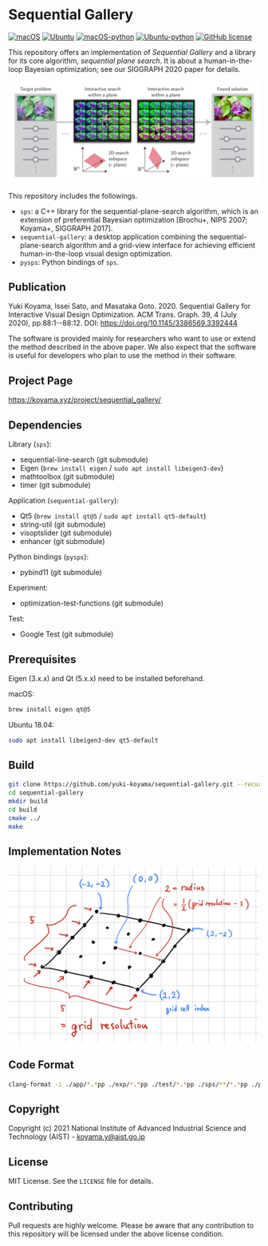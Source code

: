 # Sequential Gallery

[![macOS](https://github.com/yuki-koyama/sequential-gallery/actions/workflows/macos.yml/badge.svg)](https://github.com/yuki-koyama/sequential-gallery/actions/workflows/macos.yml)
[![Ubuntu](https://github.com/yuki-koyama/sequential-gallery/actions/workflows/ubuntu.yml/badge.svg)](https://github.com/yuki-koyama/sequential-gallery/actions/workflows/ubuntu.yml)
[![macOS-python](https://github.com/yuki-koyama/sequential-gallery/actions/workflows/macos-python.yml/badge.svg)](https://github.com/yuki-koyama/sequential-gallery/actions/workflows/macos-python.yml)
[![Ubuntu-python](https://github.com/yuki-koyama/sequential-gallery/actions/workflows/ubuntu-python.yml/badge.svg)](https://github.com/yuki-koyama/sequential-gallery/actions/workflows/ubuntu-python.yml)
[![GitHub license](https://img.shields.io/github/license/yuki-koyama/sequential-gallery)](https://github.com/yuki-koyama/sequential-gallery)

This repository offers an implementation of *Sequential Gallery* and a library for its core algorithm, *sequential plane search*. It is about a human-in-the-loop Bayesian optimization; see our SIGGRAPH 2020 paper for details.

![](./docs/representative.jpg)

This repository includes the followings.
- `sps`: a C++ library for the sequential-plane-search algorithm, which is an extension of preferential Bayesian optimization [Brochu+, NIPS 2007; Koyama+, SIGGRAPH 2017].
- `sequential-gallery`: a desktop application combining the sequential-plane-search algorithm and a grid-view interface for achieving efficient human-in-the-loop visual design optimization.
- `pysps`: Python bindings of `sps`.

## Publication

Yuki Koyama, Issei Sato, and Masataka Goto. 2020. Sequential Gallery for Interactive Visual Design Optimization. ACM Trans. Graph. 39, 4 (July 2020), pp.88:1--88:12. DOI: https://doi.org/10.1145/3386569.3392444

The software is provided mainly for researchers who want to use or extend the method described in the above paper. We also expect that the software is useful for developers who plan to use the method in their software.

## Project Page

https://koyama.xyz/project/sequential_gallery/

## Dependencies

Library (`sps`):
- sequential-line-search (git submodule)
- Eigen (`brew install eigen` / `sudo apt install libeigen3-dev`)
- mathtoolbox (git submodule)
- timer (git submodule)

Application (`sequential-gallery`):
- Qt5 (`brew install qt@5` / `sudo apt install qt5-default`)
- string-util (git submodule)
- visoptslider (git submodule)
- enhancer (git submodule)

Python bindings (`pysps`):
- pybind11 (git submodule)

Experiment:
- optimization-test-functions (git submodule)

Test:
- Google Test (git submodule)

## Prerequisites

Eigen (3.x.x) and Qt (5.x.x) need to be installed beforehand.

macOS:
```sh
brew install eigen qt@5
```

Ubuntu 18.04:
```sh
sudo apt install libeigen3-dev qt5-default
```

## Build

```sh
git clone https://github.com/yuki-koyama/sequential-gallery.git --recursive
cd sequential-gallery
mkdir build
cd build
cmake ../
make
```

## Implementation Notes

![](./docs/names.jpg)

## Code Format

```sh
clang-format -i ./app/*.*pp ./exp/*.*pp ./test/*.*pp ./sps/**/*.*pp ./python-bindings/*.*pp
```

## Copyright

Copyright (c) 2021 National Institute of Advanced Industrial Science and Technology (AIST) - koyama.y@aist.go.jp

## License

MIT License. See the `LICENSE` file for details.

## Contributing

Pull requests are highly welcome. Please be aware that any contribution to this repository will be licensed under the above license condition.
